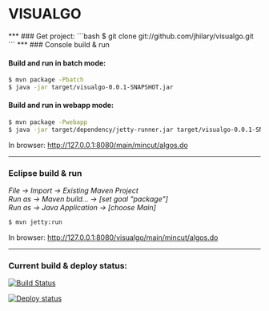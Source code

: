 <h1>VISUALGO</h1>
***
### Get project:
```bash
$ git clone git://github.com/jhilary/visualgo.git
```
***
### Console build & run

#### Build and run in batch mode:
```bash
$ mvn package -Pbatch  
$ java -jar target/visualgo-0.0.1-SNAPSHOT.jar
```
#### Build and run in webapp mode:
```bash
$ mvn package -Pwebapp
$ java -jar target/dependency/jetty-runner.jar target/visualgo-0.0.1-SNAPSHOT.war
```
In browser: http://127.0.0.1:8080/main/mincut/algos.do
***
### Eclipse build & run

_File &rarr; Import &rarr; Existing Maven Project_  
_Run as &rarr; Maven build... &rarr; [set goal "package"]_  
_Run as &rarr; Java Application &rarr; [choose Main]_  
```bash
$ mvn jetty:run
```
In browser: http://127.0.0.1:8080/visualgo/main/mincut/algos.do 

***
### Current build & deploy status:

[![Build Status](https://travis-ci.org/jhilary/visualgo.png)](https://travis-ci.org/jhilary/visualgo)  

[![Deploy status](https://logos.heroku.com/images/heroku-logo-light-88x31.png)](http://limitless-atoll-5463.herokuapp.com/main/mincut/algos.do)

